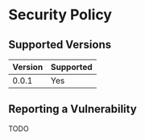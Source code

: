 # Security Policy

## Supported Versions

| Version | Supported |
|---------|-----------|
| 0.0.1   | Yes       |

## Reporting a Vulnerability

TODO